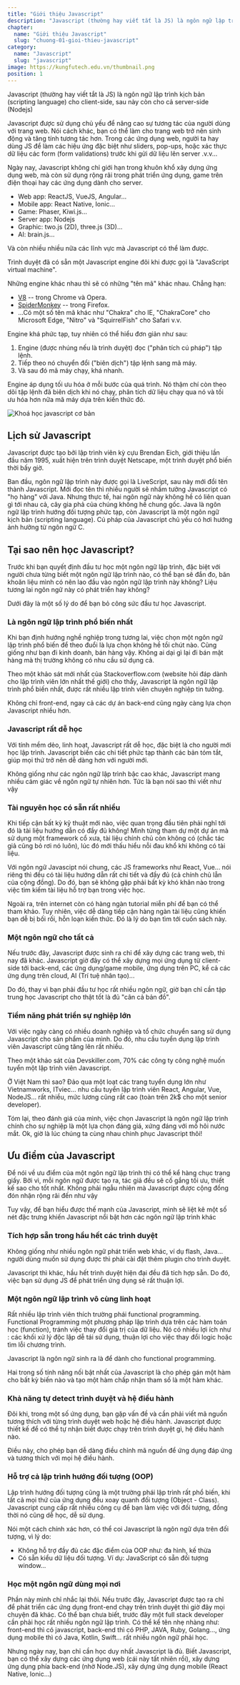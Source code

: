 ```yaml
---
title: "Giới thiệu Javascript"
description: "Javascript (thường hay viết tắt là JS) là ngôn ngữ lập trình kịch bản (scripting language) cho client-side, sau này còn cho cả server-side (Nodejs). Bài này chúng ta sẽ cùng nhau tìm hiểu về javascript"
chapter:
  name: "Giới thiệu Javascript"
  slug: "chuong-01-gioi-thieu-javascript"
category:
  name: "Javascript"
  slug: "javascript"
image: https://kungfutech.edu.vn/thumbnail.png
position: 1
---
```


Javascript (thường hay viết tắt là JS) là ngôn ngữ lập trình kịch bản (scripting language) cho client-side, sau này còn cho cả server-side (Nodejs)

Javascript được sử dụng chủ yếu để nâng cao sự tương tác của người dùng với trang web. Nói cách khác, bạn có thể làm cho trang web trở nên sinh động và tăng tính tương tác hơn. Trong các ứng dụng web, người ta hay dùng JS để làm các hiệu ứng đặc biệt như sliders, pop-ups, hoặc xác thực dữ liệu các form (form validations) trước khi gửi dữ liệu lên server .v.v...

Ngày nay, Javascript không chỉ giới hạn trong khuôn khổ xây dựng ứng dụng web, mà còn sử dụng rộng rãi trong phát triển ứng dụng, game trên điện thoại hay các ứng dụng dành cho server.

- Web app: ReactJS, VueJS, Angular...
- Mobile app: React Native, Ionic...
- Game: Phaser, Kiwi.js...
- Server app: Nodejs
- Graphic: two.js (2D), three.js (3D)...
- AI: brain.js...

Và còn nhiều nhiều nữa các lĩnh vực mà Javascript có thể làm được.

Trình duyệt đã có sẵn một Javascript engine đôi khi được gọi là "JavaScript virtual machine".

Những engine khác nhau thì sẽ có những "tên mã" khác nhau. Chẳng hạn:

- [V8](https://vi.wikipedia.org/wiki/Chrome_V8) -- trong Chrome và Opera.
- [SpiderMonkey](https://en.wikipedia.org/wiki/SpiderMonkey) -- trong Firefox.
- ...Có một số tên mã khác như "Chakra" cho IE, "ChakraCore" cho Microsoft Edge, "Nitro" và "SquirrelFish" cho Safari v.v.

Engine khá phức tạp, tuy nhiên có thể hiểu đơn giản như sau:

1. Engine (được nhúng nếu là trình duyệt) đọc ("phân tích cú pháp") tập lệnh.
2. Tiếp theo nó chuyển đổi ("biên dịch") tập lệnh sang mã máy.
3. Và sau đó mã máy chạy, khá nhanh.

Engine áp dụng tối ưu hóa ở mỗi bước của quá trình. Nó thậm chí còn theo dõi tập lệnh đã biên dịch khi nó chạy, phân tích dữ liệu chạy qua nó và tối ưu hóa hơn nữa mã máy dựa trên kiến thức đó.

![Khoá học javascript cơ bản](https://user-images.githubusercontent.com/29374426/156755813-bd4d0c75-d34c-4585-9423-42fdb45b66d0.png)

## Lịch sử Javascript

Javascript được tạo bởi lập trình viên kỳ cựu Brendan Eich, giới thiệu lần đầu năm 1995, xuất hiện trên trình duyệt Netscape, một trình duyệt phổ biến thời bấy giờ.

Ban đầu, ngôn ngữ lập trình này được gọi là LiveScript, sau này mới đổi tên thành Javascript. Mới đọc tên thì nhiều người sẽ nhầm tưởng Javascript có "họ hàng" với Java. Nhưng thực tế, hai ngôn ngữ này không hề có liên quan gì tới nhau cả, cây gia phả của chúng không hề chung gốc. Java là ngôn ngữ lập trình hướng đối tượng phức tạp, còn Javascript là một ngôn ngữ kịch bản (scripting language). Cú pháp của Javascript chủ yếu có hơi hướng ảnh hưởng từ ngôn ngữ C.

## Tại sao nên học Javascript?

Trước khi bạn quyết định đầu tư học một ngôn ngữ lập trình, đặc biệt với người chưa từng biết một ngôn ngữ lập trình nào, có thể bạn sẽ đắn đo, băn khoăn liệu mình có nên lao đầu vào ngôn ngữ lập trình này không? Liệu tương lai ngôn ngữ này có phát triển hay không?

Dưới đây là một số lý do để bạn bỏ công sức đầu tư học Javascript.

### Là ngôn ngữ lập trình phổ biến nhất

Khi bạn định hướng nghề nghiệp trong tương lai, việc chọn một ngôn ngữ lập trình phổ biến để theo đuổi là lựa chọn không hề tồi chút nào. Cũng giống như bạn đi kinh doanh, bán hàng vậy. Không ai dại gì lại đi bán mặt hàng mà thị trường không có nhu cầu sử dụng cả.

Theo một khảo sát mới nhất của Stackoverflow.com (website hỏi đáp dành cho lập trình viên lớn nhất thế giới) cho thấy, Javascript là ngôn ngữ lập trình phổ biến nhất, được rất nhiều lập trình viên chuyên nghiệp tin tưởng.

Không chỉ front-end, ngay cả các dự án back-end cũng ngày càng lựa chọn Javascript nhiều hơn.

### Javascript rất dễ học

Với tính mềm dẻo, linh hoạt, Javascript rất dễ học, đặc biệt là cho người mới học lập trình. Javascript biến các chi tiết phức tạp thành các bản tóm tắt, giúp mọi thứ trở nên dễ dàng hơn với người mới.

Không giống như các ngôn ngữ lập trình bậc cao khác, Javascript mang nhiều cảm giác về ngôn ngữ tự nhiên hơn. Tức là bạn nói sao thì viết như vậy

### Tài nguyên học có sẵn rất nhiều

Khi tiếp cận bất kỳ kỹ thuật mới nào, việc quan trọng đầu tiên phải nghĩ tới đó là tài liệu hướng dẫn có đầy đủ không! Mình từng tham dự một dự án mà sử dụng một framework cổ xưa, tài liệu chính chủ còn không có (chắc tác giả cũng bỏ rơi nó luôn), lúc đó mới thấu hiểu nỗi đau khổ khi không có tài liệu.

Với ngôn ngữ Javascipt nói chung, các JS frameworks như React, Vue... nói riêng thì đều có tài liệu hướng dẫn rất chi tiết và đầy đủ (cả chính chủ lẫn của cộng đồng). Do đó, bạn sẽ không gặp phải bất kỳ khó khăn nào trong việc tìm kiếm tài liệu hỗ trợ bạn trong việc học.

Ngoài ra, trên internet còn có hàng ngàn tutorial miễn phí để bạn có thể tham khảo. Tuy nhiên, việc dễ dàng tiếp cận hàng ngàn tài liệu cũng khiến bạn dễ bị bối rối, hỗn loạn kiến thức. Đó là lý do bạn tìm tới cuốn sách này.

### Một ngôn ngữ cho tất cả

Nếu trước đây, Javascript được sinh ra chỉ để xây dựng các trang web, thì nay đã khác. Javascript giờ đây có thể xây dựng mọi ứng dụng từ client-side tới back-end, các ứng dụng/game mobile, ứng dụng trên PC, kể cả các ứng dụng trên cloud, AI (Trí tuệ nhân tạo)...

Do đó, thay vì bạn phải đầu tư học rất nhiều ngôn ngữ, giờ bạn chỉ cần tập trung học Javascript cho thật tốt là đủ "cân cả bản đồ".

### Tiềm năng phát triển sự nghiệp lớn

Với việc ngày càng có nhiều doanh nghiệp và tổ chức chuyển sang sử dụng Javascript cho sản phẩm của mình. Do đó, nhu cầu tuyển dụng lập trình viên Javascript cũng tăng lên rất nhiều.

Theo một khảo sát của Devskiller.com, 70% các công ty công nghệ muốn tuyển một lập trình viên Javascript.

Ở Việt Nam thì sao? Đảo qua một loạt các trang tuyển dụng lớn như Vietnamworks, ITviec... nhu cầu tuyển lập trình viên React, Angular, Vue, NodeJS... rất nhiều, mức lương cũng rất cao (toàn trên 2k$ cho một senior developer).

Tóm lại, theo đánh giá của mình, việc chọn Javascript là ngôn ngữ lập trình chính cho sự nghiệp là một lựa chọn đáng giá, xứng đáng với mồ hôi nước mắt. Ok, giờ là lúc chúng ta cùng nhau chinh phục Javascript thôi!

## Ưu điểm của Javascript

Để nói về ưu điểm của một ngôn ngữ lập trình thì có thể kể hàng chục trang giấy. Bởi vì, mỗi ngôn ngữ được tạo ra, tác giả đều sẽ cố gắng tối ưu, thiết kế sao cho tốt nhất. Không phải ngẫu nhiên mà Javascript được cộng đồng đón nhận rộng rãi đến như vậy

Tuy vậy, để bạn hiểu được thế mạnh của Javascript, mình sẽ liệt kê một số nét đặc trưng khiến Javascript nổi bật hơn các ngôn ngữ lập trình khác

### Tích hợp sẵn trong hầu hết các trình duyệt

Không giống như nhiều ngôn ngữ phát triển web khác, ví dụ flash, Java... người dùng muốn sử dụng được thì phải cài đặt thêm plugin cho trình duyệt.

Javascript thì khác, hầu hết trình duyệt hiện đại đều đã tích hợp sẵn. Do đó, việc bạn sử dụng JS để phát triển ứng dụng sẽ rất thuận lợi.

### Một ngôn ngữ lập trình vô cùng linh hoạt

Rất nhiều lập trình viên thích trường phái functional programming. Functional Programming một phương pháp lập trình dựa trên các hàm toán học (function), tránh việc thay đổi giá trị của dữ liệu. Nó có nhiều lợi ích như : các khối xử lý độc lập dễ tái sử dụng, thuận lợi cho việc thay đổi logic hoặc tìm lỗi chương trình.

Javascript là ngôn ngữ sinh ra là để dành cho functional programming.

Hai trong số tính năng nối bật nhất của Javascript là cho phép gán một hàm cho bất kỳ biến nào và tạo một hàm chấp nhận tham số là một hàm khác.

### Khả năng tự detect trình duyệt và hệ điều hành

Đôi khi, trong một số ứng dụng, bạn gặp vấn đề và cần phải viết mã nguồn tương thích với từng trình duyệt web hoặc hệ điều hành. Javascript được thiết kế để có thể tự nhận biết được chạy trên trình duyệt gì, hệ điều hành nào.

Điều này, cho phép bạn dễ dàng điều chỉnh mã nguồn để ứng dụng đáp ứng và tương thích với mọi hệ điều hành.

### Hỗ trợ cả lập trình hướng đối tượng (OOP)

Lập trình hướng đối tượng cũng là một trường phái lập trình rất phổ biến, khi tất cả mọi thứ của ứng dụng đều xoay quanh đối tượng (Object - Class). Javascript cung cấp rất nhiều công cụ để bạn làm việc với đối tượng, đồng thời nó cũng dễ học, dễ sử dụng.

Nói một cách chính xác hơn, có thể coi Javascript là ngôn ngữ dựa trên đối tượng, vì lý do:

- Không hỗ trợ đầy đủ các đặc điểm của OOP như: đa hình, kế thừa
- Có sẵn kiểu dữ liệu đối tượng. Ví dụ: JavaScript có sẵn đối tượng window...

### Học một ngôn ngữ dùng mọi nơi

Phần này mình chỉ nhắc lại thôi. Nếu trước đây, Javascript được tạo ra chỉ để phát triển các ứng dụng front-end chạy trên trình duyệt thì giờ đây mọi chuyện đã khác. Có thể bạn chưa biết, trước đây một full stack developer cần phải học rất nhiều ngôn ngữ lập trình. Có thể kể tên nhẹ nhàng như: front-end thì có javascript, back-end thì có PHP, JAVA, Ruby, Golang..., ứng dụng mobile thì có Java, Kotlin, Swift... rất nhiều ngôn ngữ phải học.

Nhưng ngày nay, bạn chỉ cần học duy nhất Javascript là đủ. Biết Javascript, bạn có thể xây dựng các ứng dụng web (cái này tất nhiên rồi), xây dựng ứng dụng phía back-end (nhờ Node.JS), xây dựng ứng dụng mobile (React Native, Ionic...)
